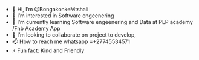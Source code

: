 - 👋 Hi, I’m @BongakonkeMtshali
- 👀 I’m interested in Software engeenering
- 🌱 I’m currently learning Software engeenering and Data at PLP academy  /Fnb Academy App
- 💞️ I’m looking to collaborate on  project to develop,
- 📫 How to reach me whatsapp =+27745534571
- ⚡ Fun fact: Kind and  Friendly

<!---
BongakonkeMtshali/BongakonkeMtshali is a ✨ special ✨ repository because its `README.md` (this file) appears on your GitHub profile.
You can click the Preview link to take a look at your changes.
--->
